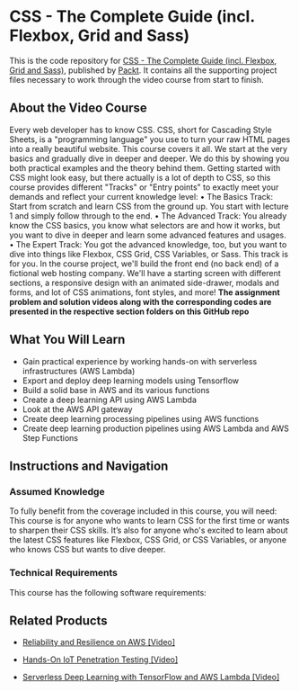 # CSS - The Complete Guide (incl. Flexbox, Grid and Sass)
This is the code repository for [CSS - The Complete Guide (incl. Flexbox, Grid and Sass)](https://www.packtpub.com/big-data-and-business-intelligence/serverless-deep-learning-tensorflow-and-aws-lambda-video?utm_source=github&utm_medium=repository&utm_campaign=9781789618679), published by [Packt](https://www.packtpub.com/?utm_source=github). It contains all the supporting project files necessary to work through the video course from start to finish.
## About the Video Course
Every web developer has to know CSS. CSS, short for Cascading Style Sheets, is a "programming language" you use to turn your raw HTML pages into a really beautiful website. This course covers it all. We start at the very basics and gradually dive in deeper and deeper. We do this by showing you both practical examples and the theory behind them. 
Getting started with CSS might look easy, but there actually is a lot of depth to CSS, so this course provides different "Tracks" or "Entry points" to exactly meet your demands and reflect your current knowledge level: 
•	The Basics Track: Start from scratch and learn CSS from the ground up. You start with lecture 1 and simply follow through to the end.
•	The Advanced Track: You already know the CSS basics, you know what selectors are and how it works, but you want to dive in deeper and learn some advanced features and usages.
•	The Expert Track: You got the advanced knowledge, too, but you want to dive into things like Flexbox, CSS Grid, CSS Variables, or Sass. This track is for you.
In the course project, we'll build the front end (no back end) of a fictional web hosting company. We'll have a starting screen with different sections, a responsive design with an animated side-drawer, modals and forms, and lot of CSS animations, font styles, and more!
<b>The assignment problem and solution videos along with the corresponding codes are presented in the respective section folders on this GitHub repo</b>

<H2>What You Will Learn</H2>
<DIV class=book-info-will-learn-text>
<UL>
<LI>Gain practical experience by working hands-on with serverless infrastructures (AWS Lambda) 
<LI>Export and deploy deep learning models using Tensorflow 
<LI>Build a solid base in AWS and its various functions 
<LI>Create a deep learning API using AWS Lambda&nbsp; 
<LI>Look at the AWS API gateway 
<LI>Create deep learning processing pipelines using AWS functions 
<LI>Create deep learning production pipelines using AWS Lambda and AWS Step Functions </LI></UL></DIV>

## Instructions and Navigation
### Assumed Knowledge
To fully benefit from the coverage included in this course, you will need:<br/>
This course is for anyone who wants to learn CSS for the first time or wants to sharpen their CSS skills. It’s also for anyone who's excited to learn about the latest CSS features like Flexbox, CSS Grid, or CSS Variables, or anyone who knows CSS but wants to dive deeper.
### Technical Requirements
This course has the following software requirements:<br/>
   

## Related Products
* [Reliability and Resilience on AWS [Video]](https://www.packtpub.com/big-data-and-business-intelligence/serverless-deep-learning-tensorflow-and-aws-lambda-video?utm_source=github&utm_medium=repository&utm_campaign=9781789618679)

* [Hands-On IoT Penetration Testing [Video]](https://www.packtpub.com/big-data-and-business-intelligence/serverless-deep-learning-tensorflow-and-aws-lambda-video?utm_source=github&utm_medium=repository&utm_campaign=9781789618679)

* [Serverless Deep Learning with TensorFlow and AWS Lambda [Video]](https://www.packtpub.com/big-data-and-business-intelligence/serverless-deep-learning-tensorflow-and-aws-lambda-video?utm_source=github&utm_medium=repository&utm_campaign=9781789618679)

